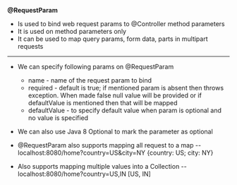 **@RequestParam**

* Is used to bind web request params to @Controller method parameters
* It is used on method parameters only
* It can be used to map query params, form data, parts in multipart requests

---
* We can specify following params on @RequestParam
  * name - name of the request param to bind
  * required - default is true; if mentioned param is absent then throws exception. When made false null value will be provided or if defaultValue is mentioned then that will be mapped
  * defaultValue - to specify default value when param is optional and no value is specified

* We can also use Java 8 Optional to mark the parameter as optional

* @RequestParam also supports mapping all request to a map -- localhost:8080/home?country=US&city=NY {country: US; city: NY}
* Also supports mapping multiple values into a Collection -- localhost:8080/home?country=US,IN  [US, IN]